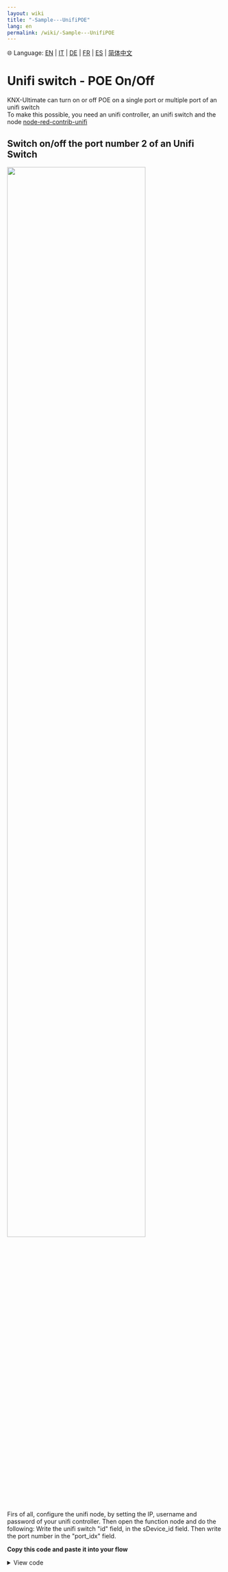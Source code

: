 ```yaml
---
layout: wiki
title: "-Sample---UnifiPOE"
lang: en
permalink: /wiki/-Sample---UnifiPOE
---
```

🌐 Language: [EN](https://supergiovane.github.io/node-red-contrib-knx-ultimate/wiki/-Sample---UnifiPOE) | [IT](https://supergiovane.github.io/node-red-contrib-knx-ultimate/wiki/-Sample---UnifiPOE) | [DE](https://supergiovane.github.io/node-red-contrib-knx-ultimate/wiki/-Sample---UnifiPOE) | [FR](https://supergiovane.github.io/node-red-contrib-knx-ultimate/wiki/-Sample---UnifiPOE) | [ES](https://supergiovane.github.io/node-red-contrib-knx-ultimate/wiki/-Sample---UnifiPOE) | [简体中文](https://supergiovane.github.io/node-red-contrib-knx-ultimate/wiki/-Sample---UnifiPOE)
# Unifi switch - POE On/Off

KNX-Ultimate can turn on or off POE on a single port or multiple port of an unifi switch<br/>
To make this possible, you need an unifi controller, an unifi switch and the node [node-red-contrib-unifi](https:flows.nodered.org/node/node-red-contrib-unifi)<br/>

## Switch on/off the port number 2 of an Unifi Switch

<img src="https://raw.githubusercontent.com/Supergiovane/node-red-contrib-knx-ultimate/master/img/wiki/UnifiPOE.png" width="80%"><br/>

Firs of all, configure the unifi node, by setting the IP, username and password of your unifi controller.
Then open the function node and do the following:
Write the unifi switch "id" field, in the sDevice\_id field. Then write the port number in the "port\_idx" field.

**Copy this code and paste it into your flow**

<details><summary>View code</summary>

> Adjust the nodes according to your setup

```javascript

[{"id":"b6ea19e2.81cdf","type":"Unifi","z":"d61f370f.0413c","name":"","ip":"192.168.1.3","port":8443,"site":"default","command":"70","unifios":false,"x":690,"y":420,"wires":[["d5503273.a295"]]},{"id":"a68490a6.358ef8","type":"function","z":"d61f370f.0413c","name":"Yealink T45G","func":"// Write the unifi switch \"id\" field, in the sDevice_id field.\n// Then write the port number in the \"port_idx\" field. \n// In this example, the port number is 2\n\n// Switch to be controlled\nvar sDevice_id=\"PUT HERE YOUR SWITCH'S ID\";\n// Port to be controlled\nvar iPort=10; // PUT HERE YOUR SWITCH'S ID\n\nnode.status({fill:msg.payload ? \"green\" : \"red\",shape:\"dot\",text: \"Unifi \" + sDevice_id});\n\n\n// You can control more than one port at the same time, by\n// by replacing \"port_overrides:\" section of the JSON with\n// a comma separated list of ports, like this:\n// port_overrides: [\n// {\"port_idx\": 2, \"poe_mode\": sPOE },\n// {\"port_idx\": 3, \"poe_mode\": sPOE },\n// {\"port_idx\": 4, \"poe_mode\": sPOE }\n// ]\n\nvar sPOE = \"auto\";\nif (msg.payload === true){\n // POE on\n sPOE =\"auto\";\n}else\n{\n // POE off\n sPOE =\"off\";\n}\nmsg.payload = { command: \"setPortProfiles\",\ndevice_id: sDevice_id, \n\nport_overrides: [\n{\"port_idx\": iPort, \"poe_mode\": sPOE }\n\n]}; // You can add many ports you want, just add another row, separated by a comma.\n\nreturn msg;","outputs":1,"noerr":0,"initialize":"","finalize":"","x":330,"y":220,"wires":[["7f880c2e.140a5c"]]},{"id":"2647f7d5.e2db68","type":"link in","z":"d61f370f.0413c","name":"Unifi controller","links":["7f880c2e.140a5c"],"x":115,"y":420,"wires":[["efc4a4d3.565378"]]},{"id":"7f880c2e.140a5c","type":"link out","z":"d61f370f.0413c","name":"","links":["2647f7d5.e2db68"],"x":455,"y":220,"wires":[]},{"id":"efc4a4d3.565378","type":"delay","z":"d61f370f.0413c","name":"","pauseType":"rate","timeout":"10","timeoutUnits":"minutes","rate":"1","nbRateUnits":"1","rateUnits":"minute","randomFirst":"1","randomLast":"5","randomUnits":"seconds","drop":false,"x":240,"y":420,"wires":[["d2896974.c47f9"]]},{"id":"d5503273.a295","type":"function","z":"d61f370f.0413c","name":"Elaboro","func":"// Leggo gli overrides porte attuali, e poi ci aggiungo quello \n// salvato nel flow, perchè all'unifi devo rimandare sempre tutte\n// le porte, altrimenti fa l'override solo della porta richiesta\n// e resetta le altre a default.\n\nlet oMsg = flow.get(\"payload\");\nlet oElencoUnifi = msg.payload;\nif (oElencoUnifi === undefined) {\n node.status({ fill: \"red\", shape: \"dot\", text: \"Flow non impostato\" });\n return;\n}\nlet oFoundUnifi = oElencoUnifi[0].filter(x => x._id === oMsg.device_id);\nif (oFoundUnifi === undefined) {\n node.status({ fill: \"red\", shape: \"dot\", text: \"Device non trovato \" + oMsg.device_id });\n return;\n}\nlet oDeviceUnifi = oFoundUnifi[0];\n\n// Cerco ed elimino il precedente override della stessa porta\n//console.log(oDeviceUnifi.port_overrides[0].port_idx);\nfor (let index = 0; index < oDeviceUnifi.port_overrides.length; index++) {\n const element = oDeviceUnifi.port_overrides[index];\n if (element.port_idx === oMsg.port_overrides[0].port_idx) {\n //console.log(element);\n oDeviceUnifi.port_overrides.splice(index, 1);\n //console.log(oDeviceUnifi.port_overrides)\n break;\n }\n}\n// Aggiungo l'override passato dal msg, all'elenco overrides\nfor (let index = 0; index < oDeviceUnifi.port_overrides.length; index++) {\n const element = oDeviceUnifi.port_overrides[index];\n oMsg.port_overrides.push(element);\n}\nnode.status({ fill: \"green\", shape: \"dot\", text: \"Ports override: \" + oMsg.port_overrides.length });\nreturn {payload:oMsg};","outputs":1,"noerr":0,"initialize":"","finalize":"","x":820,"y":420,"wires":[["f7890cfa.97af68"]]},{"id":"d2896974.c47f9","type":"change","z":"d61f370f.0413c","name":"","rules":[{"t":"set","p":"payload","pt":"flow","to":"payload","tot":"msg"}],"action":"","property":"","from":"","to":"","reg":false,"x":414,"y":420,"wires":[["ba7b3caf.9acfe8"]]},{"id":"ba7b3caf.9acfe8","type":"change","z":"d61f370f.0413c","name":"Query","rules":[{"t":"set","p":"payload","pt":"msg","to":"Banana","tot":"str"}],"action":"","property":"","from":"","to":"","reg":false,"x":564,"y":420,"wires":[["b6ea19e2.81cdf"]]},{"id":"f7890cfa.97af68","type":"Unifi","z":"d61f370f.0413c","name":"","ip":"192.168.1.3","port":8443,"site":"default","command":"70","unifios":false,"x":950,"y":420,"wires":[[]]},{"id":"8a4c3a9.dfcaf48","type":"Unifi","z":"d61f370f.0413c","name":"","ip":"192.168.1.3","port":8443,"site":"default","command":"70","unifios":false,"x":390,"y":100,"wires":[["15e5e962.43e4ef"]]},{"id":"eecc2793.b952e8","type":"inject","z":"d61f370f.0413c","name":"Discovery","props":[{"p":"payload"},{"p":"topic","vt":"str"}],"repeat":"","crontab":"","once":false,"onceDelay":0.1,"topic":"","payload":"","payloadType":"date","x":220,"y":100,"wires":[["8a4c3a9.dfcaf48"]]},{"id":"15e5e962.43e4ef","type":"debug","z":"d61f370f.0413c","name":"","active":true,"tosidebar":true,"console":false,"tostatus":false,"complete":"payload","targetType":"msg","statusVal":"","statusType":"auto","x":550,"y":100,"wires":[]},{"id":"b1029521.bdf4","type":"comment","z":"d61f370f.0413c","name":"This sends a POE command, by preserving the state of other ports","info":"","x":340,"y":380,"wires":[]},{"id":"7a1eb8b0.cc736","type":"comment","z":"d61f370f.0413c","name":"Press Discovery and search the ID of the switch to be controlled","info":"","x":370,"y":60,"wires":[]},{"id":"688861e3.7016a","type":"inject","z":"d61f370f.0413c","name":"ON","props":[{"p":"payload"},{"p":"topic","vt":"str"}],"repeat":"","crontab":"","once":false,"onceDelay":0.1,"topic":"","payload":"true","payloadType":"bool","x":170,"y":200,"wires":[["a68490a6.358ef8"]]},{"id":"7fd730ff.bc65d8","type":"inject","z":"d61f370f.0413c","name":"OFF","props":[{"p":"payload"},{"p":"topic","vt":"str"}],"repeat":"","crontab":"","once":false,"onceDelay":0.1,"topic":"","payload":"false","payloadType":"bool","x":170,"y":240,"wires":[["a68490a6.358ef8"]]},{"id":"d09052ed.87f73","type":"comment","z":"d61f370f.0413c","name":"In the function, put the switch ID and the port to be controlled","info":"","x":480,"y":180,"wires":[]}]

```

</details>
